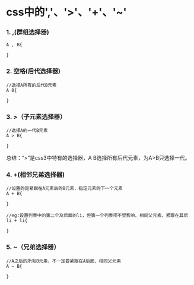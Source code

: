 # css中的','、'>'、'+'、'~'
### 1. ,(群组选择器)
```
A , B{
    
}
```

### 2. 空格(后代选择器)
```
//选择A所有的后代B元素
A B{
    
}
```

### 3. >（子元素选择器）
```
//选择A的一代B元素
A > B{
    
}
```
总结：“>”是css3中特有的选择器，A B选择所有后代元素，为A>B只选择一代。

### 4. +(相邻兄弟选择器)
```
//设置的是紧跟在A元素后的B元素，指定元素的下一个元素
A + B{
    
}

//eg:设置列表中的第二个及后面的li，但第一个列表项不受影响、相同父元素、紧跟在其后
li + li{
    
}
```

### 5. ~（兄弟选择器）
```
//A之后的所有B元素，不一定要紧跟在A后面、相同父元素
A ~ B{
    
}
```